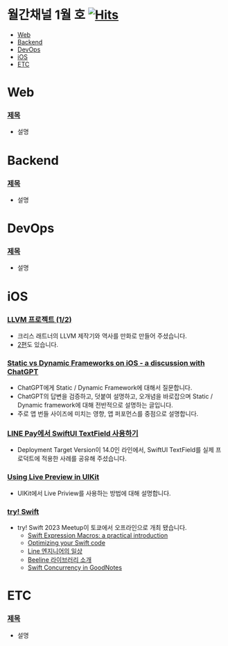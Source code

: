 # 월간채널 1월 호 [![Hits](https://hits.seeyoufarm.com/api/count/incr/badge.svg?url=https%3A%2F%2Fgithub.com%2Fchannel-io%2Fmonthly-channel%2Fblob%2Fmain%2Fissues%2F2023-01.md&count_bg=%2379C83D&title_bg=%23555555&icon=&icon_color=%23E7E7E7&title=hits&edge_flat=false)](https://hits.seeyoufarm.com)

- [Web](#web)
- [Backend](#backend)
- [DevOps](#devops)
- [iOS](#ios)
- [ETC](#etc)

# Web
### [제목](링크)
- 설명

# Backend
### [제목](링크)
- 설명

# DevOps
### [제목](링크)
- 설명

# iOS
### [LLVM 프로젝트 (1/2)](https://joone.net/2023/01/19/49-llvm-%ED%94%84%EB%A1%9C%EC%A0%9D%ED%8A%B8-1-2/)
- 크리스 래트너의 LLVM 제작기와 역사를 만화로 만들어 주셨습니다.
- [2편](https://joone.net/2023/01/19/50-llvm-%ed%94%84%eb%a1%9c%ec%a0%9d%ed%8a%b8-2-2/)도 있습니다. 

### [Static vs Dynamic Frameworks on iOS - a discussion with ChatGPT](https://www.emergetools.com/blog/posts/static-vs-dynamic-frameworks-ios-discussion-chat-gpt)
- ChatGPT에게 Static / Dynamic Framework에 대해서 질문합니다.
- ChatGPT의 답변을 검증하고, 덧붙여 설명하고, 오개념을 바로잡으며 Static / Dynamic framework에 대해 전반적으로 설명하는 글입니다.
- 주로 앱 번들 사이즈에 미치는 영향, 앱 퍼포먼스를 중점으로 설명합니다.

### [LINE Pay에서 SwiftUI TextField 사용하기](https://engineering.linecorp.com/ko/blog/line-pay-swiftui-textfield)
- Deployment Target Version이 14.0인 라인에서, SwiftUI TextField를 실제 프로덕트에 적용한 사례를 공유해 주셨습니다.

### [Using Live Preview in UIKit](https://medium.com/@nikhil.vinod/using-live-preview-in-uikit-87d99224267b)
- UIKit에서 Live Priview를 사용하는 방법에 대해 설명합니다.

### [try! Swift](https://tryswift.jp)
- try! Swift 2023 Meetup이 토쿄에서 오프라인으로 개최 됐습니다.
  - [Swift Expression Macros: a practical introduction](https://www.youtube.com/live/ILWnstd-XOY?feature=share&t=5383)
  - [Optimizing your Swift code](https://www.youtube.com/live/ILWnstd-XOY?feature=share&t=9033)
  - [Line 엔지니어의 일상](https://www.youtube.com/live/ILWnstd-XOY?feature=share&t=11214)
  - [Beeline 라이브러리 소개](https://www.youtube.com/live/ILWnstd-XOY?feature=share&t=13612)
  - [Swift Concurrency in GoodNotes](https://www.youtube.com/live/ILWnstd-XOY?feature=share&t=17312)

# ETC
### [제목](링크)
- 설명
